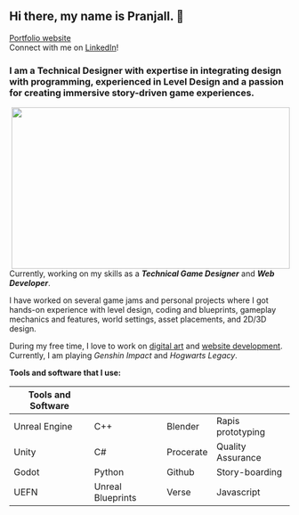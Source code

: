 ## Hi there, my name is **Pranjall**. 👋

[Portfolio website](https://www.pranjallokhande.com/)  
Connect with me on [LinkedIn](https://www.linkedin.com/in/pranjallokhande/)!

### I am a Technical Designer with expertise in integrating design with programming, experienced in Level Design and a passion for creating immersive story-driven game experiences. 

<img align="right" src="https://images.squarespace-cdn.com/content/v1/631abf0c53e24b64ebdbdc65/1689564431524-9N86PYHQPNWPHJ5DN12Z/image-asset.jpeg?format=1500w" width="500" height="290" >

Currently, working on my skills as a **_Technical Game Designer_** and **_Web Developer_**.


I have worked on several game jams and personal projects where I got hands-on experience with level design, coding and blueprints, gameplay mechanics and features, world settings, asset placements, and 2D/3D design.

 
During my free time, I love to work on [digital art](https://www.pranjallokhande.com/gallery) and [website development](https://codepen.io/frolicphoenix). Currently, I am playing _Genshin Impact_ and _Hogwarts Legacy_. 


**Tools and software that I use:**

| Tools and Software |  |  |  |
|--------|-------|----------|---------|
| Unreal Engine | C++ | Blender | Rapis prototyping |
| Unity | C# | Procerate | Quality Assurance |
| Godot | Python | Github | Story-boarding |
| UEFN | Unreal Blueprints | Verse | Javascript |




